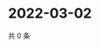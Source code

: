 # 2022-03-02

共 0 条

<!-- BEGIN WEIBO -->
<!-- 最后更新时间 Wed Mar 02 2022 01:11:21 GMT+0800 (China Standard Time) -->

<!-- END WEIBO -->
